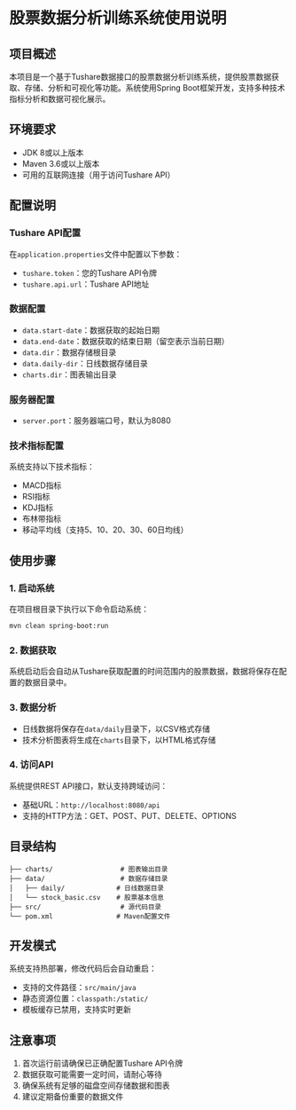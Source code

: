 # 股票数据分析训练系统使用说明

## 项目概述
本项目是一个基于Tushare数据接口的股票数据分析训练系统，提供股票数据获取、存储、分析和可视化等功能。系统使用Spring Boot框架开发，支持多种技术指标分析和数据可视化展示。

## 环境要求
- JDK 8或以上版本
- Maven 3.6或以上版本
- 可用的互联网连接（用于访问Tushare API）

## 配置说明

### Tushare API配置
在`application.properties`文件中配置以下参数：
- `tushare.token`：您的Tushare API令牌
- `tushare.api.url`：Tushare API地址

### 数据配置
- `data.start-date`：数据获取的起始日期
- `data.end-date`：数据获取的结束日期（留空表示当前日期）
- `data.dir`：数据存储根目录
- `data.daily-dir`：日线数据存储目录
- `charts.dir`：图表输出目录

### 服务器配置
- `server.port`：服务器端口号，默认为8080

### 技术指标配置
系统支持以下技术指标：
- MACD指标
- RSI指标
- KDJ指标
- 布林带指标
- 移动平均线（支持5、10、20、30、60日均线）

## 使用步骤

### 1. 启动系统
在项目根目录下执行以下命令启动系统：
```bash
mvn clean spring-boot:run
```

### 2. 数据获取
系统启动后会自动从Tushare获取配置的时间范围内的股票数据，数据将保存在配置的数据目录中。

### 3. 数据分析
- 日线数据将保存在`data/daily`目录下，以CSV格式存储
- 技术分析图表将生成在`charts`目录下，以HTML格式存储

### 4. 访问API
系统提供REST API接口，默认支持跨域访问：
- 基础URL：`http://localhost:8080/api`
- 支持的HTTP方法：GET、POST、PUT、DELETE、OPTIONS

## 目录结构
```
├── charts/                 # 图表输出目录
├── data/                   # 数据存储目录
│   ├── daily/             # 日线数据目录
│   └── stock_basic.csv    # 股票基本信息
├── src/                    # 源代码目录
└── pom.xml                # Maven配置文件
```

## 开发模式
系统支持热部署，修改代码后会自动重启：
- 支持的文件路径：`src/main/java`
- 静态资源位置：`classpath:/static/`
- 模板缓存已禁用，支持实时更新

## 注意事项
1. 首次运行前请确保已正确配置Tushare API令牌
2. 数据获取可能需要一定时间，请耐心等待
3. 确保系统有足够的磁盘空间存储数据和图表
4. 建议定期备份重要的数据文件